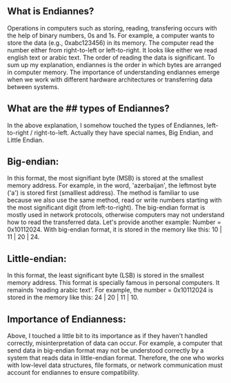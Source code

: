 ## What is Endiannes?

Operations in computers such as storing, reading, transfering occurs with the help of binary numbers, 0s and 1s. For example, a computer wants to store the data (e.g., 0xabc123456) in its memory. The computer read the number either from right-to-left or left-to-right. It looks like either we read english text or arabic text. The order of reading the data is significant. To sum up my explanation, endiannes is the order in which bytes are arranged in computer memory. The importance of understanding endiannes emerge when we work with different hardware architectures or transferring data between systems. 

## What are the ## types of Endiannes?
In the above explanation, I somehow touched the types of Endiannes, left-to-right / right-to-left. Actually they have special names, Big Endian, and Little Endian.

## Big-endian: 
In this format, the most signifiant byte (MSB) is stored at the smallest memory address. For example, in the word, 'azerbaijan', the leftmost byte ('a') is stored first (smalllest address). The method is familiar to use because we also use the same method, read or write numbers starting with the most significant digit (from left-to-right). The big-endian format is mostly used in network protocols, otherwise computers may not understand how to read the transferred data. Let's provide another example: 
Number = 0x10112024. With big-endian format, it is stored in the memory like this: 10 | 11 | 20 | 24.


## Little-endian: 
In this format, the least significant byte (LSB) is stored in the smallest memory address. This format is specially famous in personal computers. It remainds 'reading arabic text'. 
For example, the number = 0x10112024 is stored in the memory like this: 24 | 20 | 11 | 10. 


## Importance of Endianness: 
Above, I touched a little bit to its importance as if they haven't handled correctly, misinterpretation of data can occur. For example, a computer that send data in big-endian format may not be understood correctly by a system that reads data in little-endian format. Therefore, the one who works with low-level data structures, file formats, or network communication must account for endiannes to ensure compatibility.

